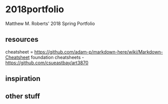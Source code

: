 # 2018portfolio
Matthew M. Roberts' 2018 Spring Portfolio

## resources
cheatsheet = https://github.com/adam-p/markdown-here/wiki/Markdown-Cheatsheet
foundation cheatsheets - https://github.com/csueastbay/art3870
## inspiration

## other stuff
